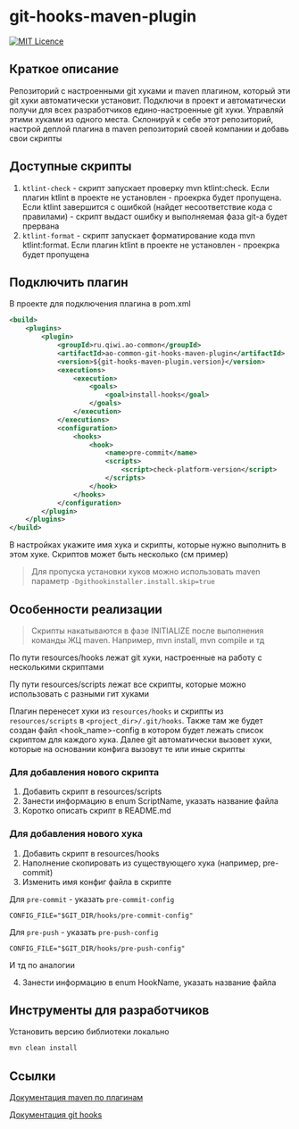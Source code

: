 # git-hooks-maven-plugin #

[![MIT Licence][licence-image]][licence-url]

## Краткое описание <a name="desc"></a> ##

Репозиторий с настроенными git хуками и maven плагином, который эти git хуки автоматически установит. 
Подключи в проект и автоматически получи для всех разработчиков едино-настроенные git хуки. 
Управляй этими хуками из одного места. Склонируй к себе этот репозиторий, 
настрой деплой плагина в maven репозиторий своей компании и добавь свои скрипты

## Доступные скрипты
1) ```ktlint-check``` - скрипт запускает проверку mvn ktlint:check. 
Если плагин ktlint в проекте не установлен - проекрка будет пропущена. Если ktlint завершится с ошибкой 
(найдет несоответствие кода с правилами) - скрипт выдаст ошибку и выполняемая фаза git-а будет прервана
2) ```ktlint-format``` - скрипт запускает форматирование кода mvn ktlint:format.
   Если плагин ktlint в проекте не установлен - проекрка будет пропущена

## Подключить плагин
В проекте для подключения плагина в pom.xml

```xml
<build>
    <plugins>
        <plugin>
            <groupId>ru.qiwi.ao-common</groupId>
            <artifactId>ao-common-git-hooks-maven-plugin</artifactId>
            <version>${git-hooks-maven-plugin.version}</version>
            <executions>
                <execution>
                    <goals>
                        <goal>install-hooks</goal>
                    </goals>
                </execution>
            </executions>
            <configuration>
                <hooks>
                    <hook>
                        <name>pre-commit</name>
                        <scripts>
                            <script>check-platform-version</script>
                        </scripts>
                    </hook>
                </hooks>
            </configuration>
        </plugin>
    </plugins>
</build>
```

В настройках укажите имя хука и скрипты, которые нужно выполнить в этом хуке. Скриптов может быть несколько (см пример)
 
> Для пропуска установки хуков можно использовать maven параметр ```-Dgithookinstaller.install.skip=true```

## Особенности реализации <a name="implementation"></a> ##

> Скрипты накатываются в фазе INITIALIZE после выполнения команды ЖЦ maven. 
Например, mvn install, mvn compile и тд 

По пути resources/hooks лежат git хуки, настроенные на работу с несколькими скриптами

Пу пути resources/scripts лежат все скрипты, которые можно использовать с разными гит хуками

Плагин перенесет хуки из ```resources/hooks``` и скрипты из ```resources/scripts``` в ```<project_dir>/.git/hooks```. 
Также там же будет создан файл <hook_name>-config в котором будет лежать список скриптом для каждого хука. 
Далее git автоматически вызовет хуки, которые на основании конфига вызовут те или иные скрипты 

### Для добавления нового скрипта
1) Добавить скрипт в resources/scripts
2) Занести информацию в enum ScriptName, указать название файла
3) Коротко описать скрипт в README.md

### Для добавления нового хука
1) Добавить скрипт в resources/hooks
2) Наполнение скопировать из существующего хука (например, pre-commit)
3) Изменить имя конфиг файла в скрипте

Для ```pre-commit``` - указать ```pre-commit-config```
```
CONFIG_FILE="$GIT_DIR/hooks/pre-commit-config"
```

Для ```pre-push``` - указать ```pre-push-config```
```
CONFIG_FILE="$GIT_DIR/hooks/pre-push-config"
```
И тд по аналогии

4) Занести информацию в enum HookName, указать название файла

## Инструменты для разработчиков <a name="dev-tools"></a> ##

Установить версию библиотеки локально
```bash
mvn clean install 
```

## Ссылки <a name="links"></a> ##
[Документация maven по плагинам](https://maven.apache.org/guides/plugin/guide-java-plugin-development.html#Plugin_Naming_Convention_and_Apache_Maven_Trademark)

[Документация git hooks](https://git-scm.com/docs/githooks)

[licence-image]: http://img.shields.io/npm/l/gulp-rtlcss.svg?style=flat
[licence-url]: https://tldrlegal.com/license/mit-license
